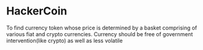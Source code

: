 # HackerCoin
To find currency token whose price is determined by a basket comprising of various fiat and crypto currencies. Currency should be free of government intervention(like crypto) as well as less volatile
